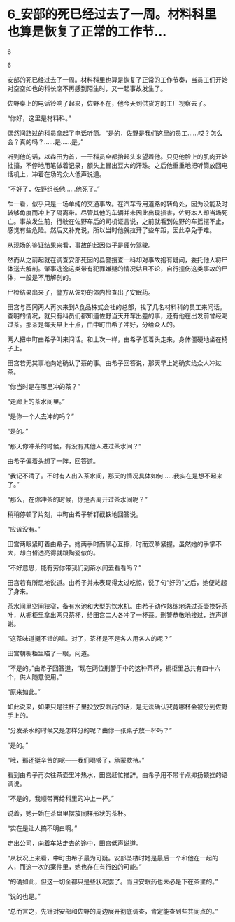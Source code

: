 # 6_安部的死已经过去了一周。材料科里也算是恢复了正常的工作节...

6

6

安部的死已经过去了一周。材料科里也算是恢复了正常的工作节奏，当员工们开始对空空如也的科长席不再感到陌生时，又一起事故发生了。

佐野桌上的电话铃响了起来，佐野不在，他今天到供货方的工厂视察去了。

“你好，这里是材料科。”

偶然间路过的科员拿起了电话听筒。“是的，佐野是我们这里的员工……哎？怎么会？真的吗？……是……是。”

听到他的话，以森田为首，一干科员全都抬起头来望着他。只见他脸上的肌肉开始抽搐，不停地用笔做着记录，额头上冒出豆大的汗珠。之后他重重地把听筒放回电话机上，冲着在场的众人低声说道。

“不好了，佐野组长他……他死了。”

乍一看，似乎只是一场单纯的交通事故。在汽车专用道路的转角处，因为没能及时转够角度而冲上了隔离带。尽管其他的车辆并未因此出现损害，佐野本人却当场死亡。事故发生前，行驶在佐野车后的司机证言说，之前就看到佐野的车摇摆不止，感觉有些危险。然后又补充说，所以当时他就拉开了些车距，因此幸免于难。

从现场的鉴证结果来看，事故的起因似乎是疲劳驾驶。

然而从之前起就在调查安部死因的县警搜查一科却对事故抱有疑问，委托他人将尸体送去解剖。肇事逃逸这类带有犯罪嫌疑的情况姑且不论，自行撞伤这类事故的尸体，一般是不用解剖的。

尸检结果出来了，警方从佐野的体内检查出了安眠药。

田宫与西冈两人再次来到A食品株式会社的总部，找了几名材料科的员工来问话。查明的情况，就只有科员们都知道佐野当天开车出差的事，还有他在出发前曾经喝过茶。那茶是每天早上十点，由中町由希子冲好，分给众人的。

两人把中町由希子叫来问话。和上次一样，由希子低着头走来，身体僵硬地坐在椅子上。

田宫若无其事地向她确认了茶的事。由希子回答说，那天早上她确实给众人冲过茶。

“你当时是在哪里冲的茶？”

“走廊上的茶水间里。”

“是你一个人去冲的吗？”

“是的。”

“那天你冲茶的时候，有没有其他人进过茶水间？”

由希子偏着头想了一阵，回答道。

“我记不清了。不时有人出入茶水间，那天的情况具体如何……我实在是想不起来了。”

“那么，在你冲茶的时候，你是否离开过茶水间呢？”

稍稍停顿了片刻，中町由希子斩钉截铁地回答说。

“应该没有。”

田宫两眼紧盯着由希子。她两手时而掌心互擦，时而双拳紧握。虽然她的手掌不大，却白皙透亮得就跟陶瓷似的。

“不好意思，能有劳你带我们到茶水间去看看吗？”

田宫若有所思地说道。由希子并未表现得太过吃惊，说了句“好的”之后，她便站起了身来。

茶水间里空间狭窄，备有水池和大型的饮水机。由希子动作熟练地洗过茶壶换好茶叶，从橱柜里拿出两只茶杯，给田宫二人各冲了一杯茶。刑警恭敬地接过，连声道谢。

“这茶味道挺不错的嘛。对了，茶杯是不是各人用各人的呢？”

田宫朝橱柜里瞄了一眼，问道。

“不是的。”由希子回答道，“现在两位刑警手中的这种茶杯，橱柜里总共有四十六个，供人随意使用。”

“原来如此。”

如此说来，如果只是往杯子里投放安眠药的话，是无法确认究竟哪杯会被分到佐野手上的。

“分发茶水的时候又是怎样分的呢？由你一张桌子放一杯吗？”

“是的。”

“哦，那还挺辛苦的呢——我们喝够了，承蒙款待。”

看到由希子再次往茶壶里冲热水，田宫赶忙推辞。由希子用不带半点抑扬顿挫的语调说。

“不是的，我顺带再给科里的冲上一杯。”

说着，她开始在茶盘里摆放同样形状的茶杯。

“实在是让人搞不明白啊。”

走出公司，向着车站走去的途中，田宫低声说道。

“从状况上来看，中町由希子最为可疑。安部坠楼时她是最后一个和他在一起的人，而这一次的案件里，她也存在有行凶的可能。”

“的确如此，但这一切全都只是些状况罢了。而且安眠药也未必是下在茶里的。”

“说的也是。”

“总而言之，先针对安部和佐野的周边展开彻底调查，肯定能查到些共同点的。”